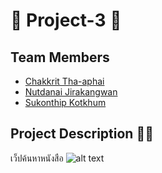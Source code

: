 # 🔰 Project-3 🔰
## Team Members
* [Chakkrit Tha-aphai](https://www.facebook.com/zDarksoFTz "Chakkrit Tha-aphai's Facebook")
* [Nutdanai Jirakangwan](https://www.facebook.com/profile.php?id=100000670140714 "Nutdanai Jirakangwan's Facebook")
* [Sukonthip Kotkhum](https://www.facebook.com/sukhonthip.kotkhum.5 "Sukonthip Kotkhum's Facebook")


## Project Description 🤦‍♂️ 
เว็ปค้นหาหนังสือ
![alt text][logo] 

[logo]: https://www.picz.in.th/images/2018/08/07/BRiUlN.png (https://www.facebook.com/zDarksoFTz "Chakkrit Tha-aphai's Facebook")






